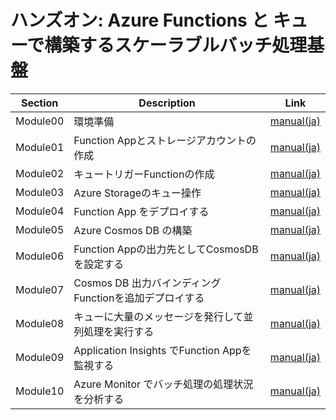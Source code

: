 # ハンズオン: Azure Functions と キューで構築するスケーラブルバッチ処理基盤

|Section|Description|Link|
|-------------|-------------|-------------|
|Module00|環境準備|[manual(ja)](module00.md)|
|Module01|Function Appとストレージアカウントの作成|[manual(ja)](module01.md)|
|Module02|キュートリガーFunctionの作成|[manual(ja)](module02.md)|
|Module03|Azure Storageのキュー操作|[manual(ja)](module03.md)|
|Module04|Function App をデプロイする|[manual(ja)](module04.md)|
|Module05|Azure Cosmos DB の構築|[manual(ja)](module05.md)|
|Module06|Function Appの出力先としてCosmosDBを設定する|[manual(ja)](module6.md)|
|Module07|Cosmos DB 出力バインディングFunctionを追加デプロイする|[manual(ja)](module6.md)|
|Module08|キューに大量のメッセージを発行して並列処理を実行する|[manual(ja)](module08.md)|
|Module09|Application Insights でFunction Appを監視する|[manual(ja)](module09.md)|
|Module10|Azure Monitor でバッチ処理の処理状況を分析する|[manual(ja)](module10.md)|